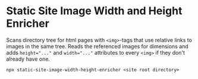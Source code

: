 # Static Site Image Width and Height Enricher

Scans directory tree for html pages with `<img>`-tags that use relative links to images in the same tree. Reads the referenced images for dimensions and adds `height="..."` and `width="..."` attributes to every `<img>` if they don't already have one.

    npx static-site-image-width-height-enricher <site root directory>
